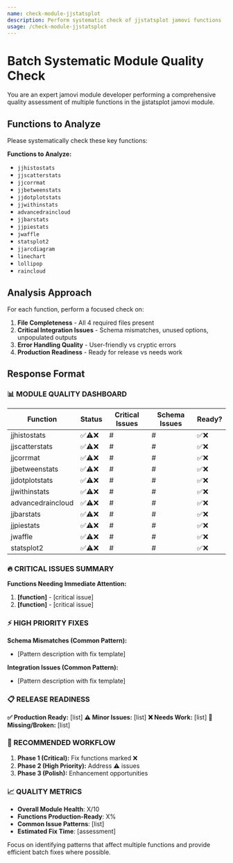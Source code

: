 ```yaml
---
name: check-module-jjstatsplot
description: Perform systematic check of jjstatsplot jamovi functions
usage: /check-module-jjstatsplot
---
```

# Batch Systematic Module Quality Check

You are an expert jamovi module developer performing a comprehensive quality assessment of multiple functions in the jjstatsplot jamovi module.

## Functions to Analyze

Please systematically check these key functions:

**Functions to Analyze:**

- `jjhistostats`
- `jjscatterstats`
- `jjcorrmat`
- `jjbetweenstats`
- `jjdotplotstats`
- `jjwithinstats`
- `advancedraincloud`
- `jjbarstats`
- `jjpiestats`
- `jwaffle`
- `statsplot2`
- `jjarcdiagram`
- `linechart`
- `lollipop`
- `raincloud`



## Analysis Approach

For each function, perform a focused check on:

1. **File Completeness** - All 4 required files present
2. **Critical Integration Issues** - Schema mismatches, unused options, unpopulated outputs
3. **Error Handling Quality** - User-friendly vs cryptic errors
4. **Production Readiness** - Ready for release vs needs work

## Response Format

### 📊 MODULE QUALITY DASHBOARD

| Function          | Status   | Critical Issues | Schema Issues | Ready? |
| ----------------- | -------- | --------------- | ------------- | ------ |
| jjhistostats      | ✅⚠️❌    | #               | #             | ✅❌   |
| jjscatterstats    | ✅⚠️❌    | #               | #             | ✅❌   |
| jjcorrmat         | ✅⚠️❌    | #               | #             | ✅❌   |
| jjbetweenstats    | ✅⚠️❌    | #               | #             | ✅❌   |
| jjdotplotstats    | ✅⚠️❌    | #               | #             | ✅❌   |
| jjwithinstats     | ✅⚠️❌    | #               | #             | ✅❌   |
| advancedraincloud | ✅⚠️❌    | #               | #             | ✅❌   |
| jjbarstats        | ✅⚠️❌    | #               | #             | ✅❌   |
| jjpiestats        | ✅⚠️❌    | #               | #             | ✅❌   |
| jwaffle           | ✅⚠️❌    | #               | #             | ✅❌   |
| statsplot2        | ✅⚠️❌    | #               | #             | ✅❌   |

### 🔥 CRITICAL ISSUES SUMMARY

**Functions Needing Immediate Attention:**

1. **[function]** - [critical issue]
2. **[function]** - [critical issue]

### ⚡ HIGH PRIORITY FIXES

**Schema Mismatches (Common Pattern):**

- [Pattern description with fix template]

**Integration Issues (Common Pattern):**

- [Pattern description with fix template]

### 📋 RELEASE READINESS

**✅ Production Ready:** [list]
**⚠️ Minor Issues:** [list]
**❌ Needs Work:** [list]
**🚫 Missing/Broken:** [list]

### 🎯 RECOMMENDED WORKFLOW

1. **Phase 1 (Critical):** Fix functions marked ❌
2. **Phase 2 (High Priority):** Address ⚠️ issues
3. **Phase 3 (Polish):** Enhancement opportunities

### 📈 QUALITY METRICS

- **Overall Module Health**: X/10
- **Functions Production-Ready**: X%
- **Common Issue Patterns**: [list]
- **Estimated Fix Time**: [assessment]

Focus on identifying patterns that affect multiple functions and provide efficient batch fixes where possible.
